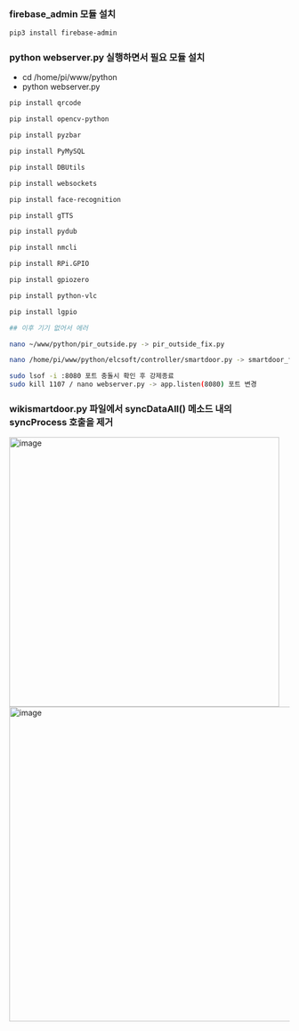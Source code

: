 ### firebase_admin 모듈 설치

```bash
pip3 install firebase-admin

```

### python webserver.py 실행하면서 필요 모듈 설치

- cd /home/pi/www/python
- python webserver.py

```bash
pip install qrcode

pip install opencv-python

pip install pyzbar

pip install PyMySQL

pip install DBUtils

pip install websockets

pip install face-recognition

pip install gTTS

pip install pydub

pip install nmcli

pip install RPi.GPIO

pip install gpiozero

pip install python-vlc

pip install lgpio

## 이후 기기 없어서 에러

nano ~/www/python/pir_outside.py -> pir_outside_fix.py

nano /home/pi/www/python/elcsoft/controller/smartdoor.py -> smartdoor_fix.py

sudo lsof -i :8080 포트 충돌시 확인 후 강제종료
sudo kill 1107 / nano webserver.py -> app.listen(8080) 포트 변경

```

### wikismartdoor.py 파일에서 syncDataAll() 메소드 내의 syncProcess 호출을 제거
<img width="485" alt="image" src="https://github.com/user-attachments/assets/63327ff3-38b3-4e53-bb03-09072a7fdc07" />

<img width="566" alt="image" src="https://github.com/user-attachments/assets/d2054597-2d6c-497d-9502-840a6b6e2ba6" />


















